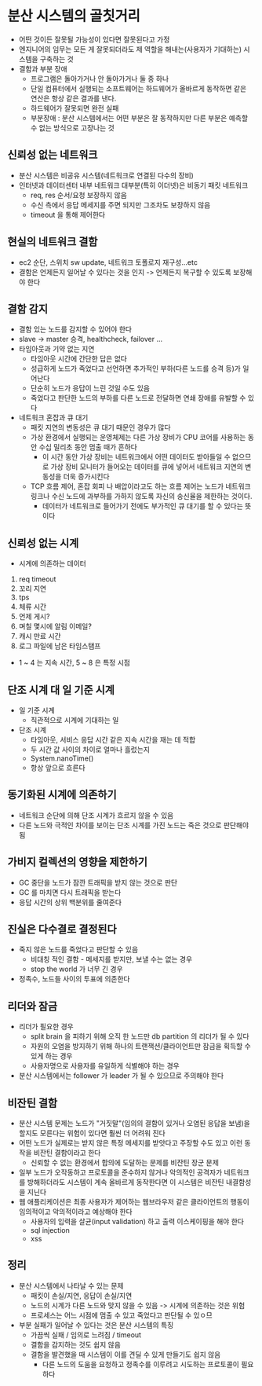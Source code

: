 # 분산 시스템의 골칫거리
- 어떤 것이든 잘못될 가능성이 있다면 잘못된다고 가정
- 엔지니어의 임무는 모든 게 잘못되더라도 제 역할을 해내는(사용자가 기대하는) 시스템을 구축하는 것
- 결함과 부분 장애
  - 프로그램은 돌아가거나 안 돌아가거나 둘 중 하나
  - 단일 컴퓨터에서 실행되는 소프트웨어는 하드웨어가 올바르게 동작하면 같은 연산은 항상 같은 결과를 낸다.
  - 하드웨어가 잘못되면 완전 실패
  - 부분장애 : 분산 시스템에서는 어떤 부분은 잘 동작하지만 다른 부분은 예측할 수 없는 방식으로 고장나는 것

## 신뢰성 없는 네트워크
- 분산 시스템은 비공유 시스템(네트워크로 연결된 다수의 장비)
- 인터넷과 데이터센터 내부 네트워크 대부분(특히 이더넷)은 비동기 패킷 네트워크
  - req, res 순서/요청 보장하지 않음
  - 수신 측에서 응답 메세지를 주면 되지만 그조차도 보장하지 않음
  - timeout 을 통해 제어한다

## 현실의 네트워크 결함
- ec2 순단, 스위치 sw update, 네트워크 토폴로지 재구성...etc
- 결함은 언제든지 일어날 수 있다는 것을 인지 -> 언제든지 복구할 수 있도록 보장해야 한다

## 결함 감지
- 결함 있는 노드를 감지할 수 있어야 한다
- slave -> master 승격, healthcheck, failover ...
- 타임아웃과 기약 없는 지연
  - 타임아웃 시간에 간단한 답은 없다
  - 성급하게 노드가 죽었다고 선언하면 추가적인 부하(다른 노드를 승격 등)가 일어난다
  - 단순히 노드가 응답이 느린 것일 수도 있음
  - 죽었다고 판단한 노드의 부하를 다른 노드로 전달하면 연쇄 장애를 유발할 수 있다
- 네트워크 혼잡과 큐 대기
  - 패킷 지연의 변동성은 큐 대기 때문인 경우가 많다
  - 가상 환경에서 실행되는 운영체제는 다른 가상 장비가 CPU 코어를 사용하는 동안 수십 밀리초 동안 멈출 때가 흔하다
    - 이 시간 동안 가상 장비는 네트워크에서 어떤 데이터도 받아들일 수 없으므로 가상 장비 모니터가 들어오는 데이터를 큐에 넣어서 네트워크 지연의 변동성을 더욱 증가시킨다
  - TCP 흐름 제어, 혼잡 회피 나 배압이라고도 하는 흐름 제어는 노드가 네트워크 링크나 수신 노드에 과부하를 가하지 않도록 자신의 송신율을 제한하는 것이다.
    - 데이터가 네트워크로 들어가기 전에도 부가적인 큐 대기를 할 수 있다는 뜻이다

## 신뢰성 없는 시계
- 시계에 의존하는 데이터
1. req timeout
2. 꼬리 지연
3. tps
4. 체류 시간
5. 언제 게시?
6. 며칠 몇시에 알림 이메일?
7. 캐시 만료 시간
8. 로그 파일에 남은 타임스탬프
- 1 ~ 4 는 지속 시간, 5 ~ 8 은 특정 시점

## 단조 시계 대 일 기준 시계
- 일 기준 시계
  - 직관적으로 시계에 기대하는 일
- 단조 시계
  - 타임아웃, 서비스 응답 시간 같은 지속 시간을 재는 데 적합
  - 두 시간 값 사이의 차이로 얼마나 흘렀는지
  - System.nanoTime()
  - 항상 앞으로 흐른다

## 동기화된 시계에 의존하기
- 네트워크 순단에 의해 단조 시계가 흐르지 않을 수 있음
- 다른 노드와 극적인 차이를 보이는 단조 시계를 가진 노드는 죽은 것으로 판단해야 됨

## 가비지 컬렉션의 영향을 제한하기
- GC 중단을 노드가 잠깐 트래픽을 받지 않는 것으로 판단
- GC 를 마치면 다시 트래픽을 받는다
- 응답 시간의 상위 백분위를 줄여준다

## 진실은 다수결로 결정된다
- 죽지 않은 노드를 죽었다고 판단할 수 있음
  - 비대칭 적인 결함 - 메세지를 받지만, 보낼 수는 없는 경우
  - stop the world 가 너무 긴 경우
- 정족수, 노드들 사이의 투표에 의존한다

## 리더와 잠금
- 리더가 필요한 경우
  - split brain 을 피하기 위해 오직 한 노드만 db partition 의 리더가 될 수 있다
  - 자원의 오염을 방지하기 위해 하나의 트랜잭션/클라이언트만 잠금을 획득할 수 있게 하는 경우
  - 사용자명으로 사용자를 유일하게 식별해야 하는 경우
- 분산 시스템에서는 follower 가 leader 가 될 수 있으므로 주의해야 한다

## 비잔틴 결함
- 분산 시스템 문제는 노드가 "거짓말"(임의의 결함이 있거나 오염된 응답을 보냄)을 할지도 모른다는 위험이 있다면 훨씬 더 어려워 진다
- 어떤 노드가 실제로는 받지 않은 특정 메세지를 받앗다고 주장할 수도 있고 이런 동작을 비잔틴 결함이라고 한다
  - 신뢰할 수 없는 환경에서 합의에 도달하는 문제를 비잔틴 장군 문제
- 일부 노드가 오작동하고 프로토콜을 준수하지 않거나 악의적인 공격자가 네트워크를 방해하더라도 시스템이 계속 올바르게 동작한다면 이 시스템은 비잔틴 내결함성을 지닌다
- 웹 애플리케이션은 최종 사용자가 제어하는 웹브라우저 같은 클라이언트의 행동이 임의적이고 악의적이라고 예상해야 한다
  - 사용자의 입력을 살균(input validation) 하고 출력 이스케이핑을 해야 한다
  - sql injection
  - xss

## 정리
- 분산 시스템에서 나타날 수 있는 문제
  - 패킷이 손실/지연, 응답이 손실/지연
  - 노드의 시계가 다른 노드와 맞지 않을 수 있음 -> 시계에 의존하는 것은 위험
  - 프로세스는 어느 시점에 멈출 수 있고 죽었다고 판단될 수 있ㅇ므
- 부분 실패가 일어날 수 있다는 것은 분산 시스템의 특징
  - 가끔씩 실패 / 임의로 느려짐 / timeout
  - 결함을 감지하는 것도 쉽지 않음
  - 결함을 발견했을 때 시스템이 이를 견딜 수 있게 만들기도 쉽지 않음
    - 다른 노드의 도움을 요청하고 정족수를 이루려고 시도하는 프로토콜이 필요하다